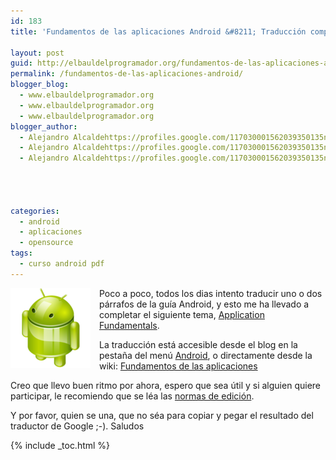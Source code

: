 ```yaml
---
id: 183
title: 'Fundamentos de las aplicaciones Android &#8211; Traducción completa'

layout: post
guid: http://elbauldelprogramador.org/fundamentos-de-las-aplicaciones-android-traduccion-completa/
permalink: /fundamentos-de-las-aplicaciones-android/
blogger_blog:
  - www.elbauldelprogramador.org
  - www.elbauldelprogramador.org
  - www.elbauldelprogramador.org
blogger_author:
  - Alejandro Alcaldehttps://profiles.google.com/117030001562039350135noreply@blogger.com
  - Alejandro Alcaldehttps://profiles.google.com/117030001562039350135noreply@blogger.com
  - Alejandro Alcaldehttps://profiles.google.com/117030001562039350135noreply@blogger.com

  
  
  
categories:
  - android
  - aplicaciones
  - opensource
tags:
  - curso android pdf
---
```

<img border="0" src="/assets/img/2013/07/iconoAndroid.png" style="clear:left; float:left;margin-right:1em; margin-bottom:1em" />

Poco a poco, todos los dias intento traducir uno o dos párrafos de la guía Android, y esto me ha llevado a completar el siguiente tema, [Application Fundamentals][1].

La traducción está accesible desde el blog en la pestaña del menú [Android][2], o directamente desde la wiki: [Fundamentos de las aplicaciones][3]

Creo que llevo buen ritmo por ahora, espero que sea útil y si alguien quiere participar, le recomiendo que se léa las [normas de edición][4].

Y por favor, quien se una, que no séa para copiar y pegar el resultado del traductor de Google ;-). Saludos</p> </p> </p> </p></p> 



 [1]: http://developer.android.com/guide/topics/fundamentals.html
 [2]: http://bashyc.blogspot.com/p/guia-de-desarrollo-android.html
 [3]: http://devgui-android-es.netii.net/index.php/Fundamentos_de_las_aplicaciones
 [4]: http://devgui-android-es.netii.net/index.php/Nomas_de_edici%C3%B3n

{% include _toc.html %}
